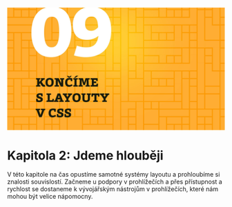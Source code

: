 <div id="kap-dale-before" class="ebook-chapter-before" markdown="1">

<p class="ebook-chapter-before-image"><img src="../dist/images/original/vdlayout/kapitola-02.jpg" width="2847" height="1602"  alt="Kapitola 2: Jdeme hlouběji"></p>

# Kapitola 2: Jdeme hlouběji

V této kapitole na čas opustíme samotné systémy layoutu a prohloubíme si znalosti souvislostí. Začneme u podpory v prohlížečích a přes přístupnost a rychlost se dostaneme k vývojářským nástrojům v prohlížečích, které nám mohou být velice nápomocny.

</div>

